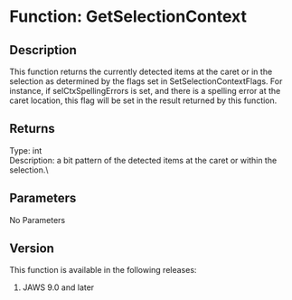 # Function: GetSelectionContext

## Description

This function returns the currently detected items at the caret or in
the selection as determined by the flags set in
SetSelectionContextFlags. For instance, if selCtxSpellingErrors is set,
and there is a spelling error at the caret location, this flag will be
set in the result returned by this function.

## Returns

Type: int\
Description: a bit pattern of the detected items at the caret or within
the selection.\

## Parameters

No Parameters

## Version

This function is available in the following releases:

1.  JAWS 9.0 and later
